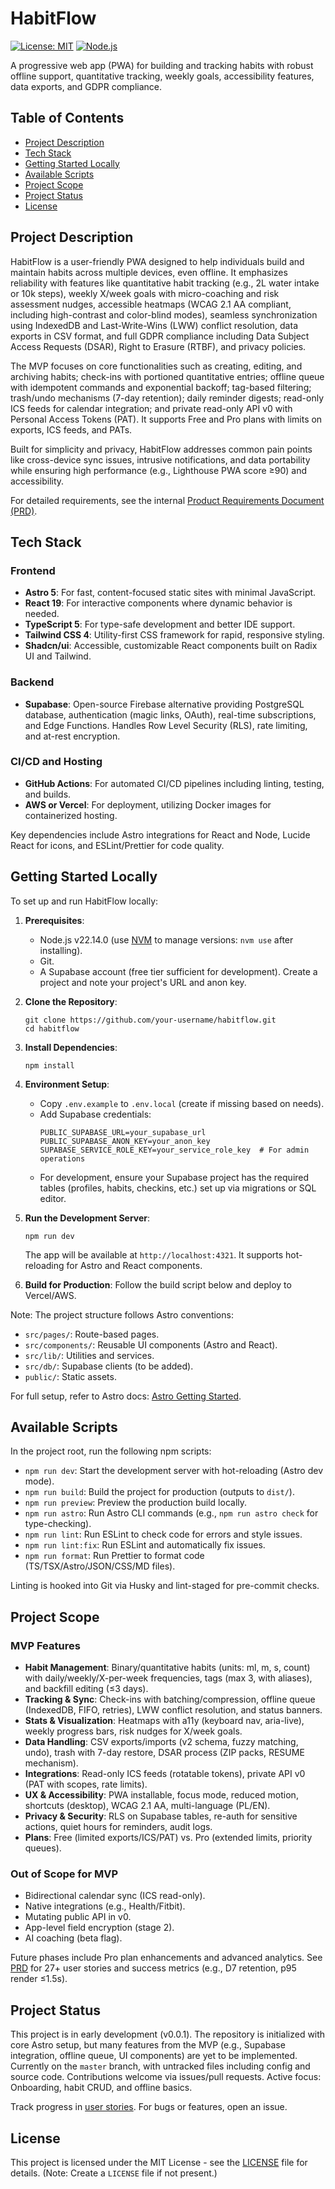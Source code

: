 # HabitFlow

[![License: MIT](https://img.shields.io/badge/License-MIT-yellow.svg)](https://opensource.org/licenses/MIT)
[![Node.js](https://img.shields.io/badge/Node.js-v22.14.0-green.svg)](https://nodejs.org/)

A progressive web app (PWA) for building and tracking habits with robust offline support, quantitative tracking, weekly goals, accessibility features, data exports, and GDPR compliance.

## Table of Contents

- [Project Description](#project-description)
- [Tech Stack](#tech-stack)
- [Getting Started Locally](#getting-started-locally)
- [Available Scripts](#available-scripts)
- [Project Scope](#project-scope)
- [Project Status](#project-status)
- [License](#license)

## Project Description

HabitFlow is a user-friendly PWA designed to help individuals build and maintain habits across multiple devices, even offline. It emphasizes reliability with features like quantitative habit tracking (e.g., 2L water intake or 10k steps), weekly X/week goals with micro-coaching and risk assessment nudges, accessible heatmaps (WCAG 2.1 AA compliant, including high-contrast and color-blind modes), seamless synchronization using IndexedDB and Last-Write-Wins (LWW) conflict resolution, data exports in CSV format, and full GDPR compliance including Data Subject Access Requests (DSAR), Right to Erasure (RTBF), and privacy policies.

The MVP focuses on core functionalities such as creating, editing, and archiving habits; check-ins with portioned quantitative entries; offline queue with idempotent commands and exponential backoff; tag-based filtering; trash/undo mechanisms (7-day retention); daily reminder digests; read-only ICS feeds for calendar integration; and private read-only API v0 with Personal Access Tokens (PAT). It supports Free and Pro plans with limits on exports, ICS feeds, and PATs.

Built for simplicity and privacy, HabitFlow addresses common pain points like cross-device sync issues, intrusive notifications, and data portability while ensuring high performance (e.g., Lighthouse PWA score ≥90) and accessibility.

For detailed requirements, see the internal [Product Requirements Document (PRD)](.ai/prd.md).

## Tech Stack

### Frontend
- **Astro 5**: For fast, content-focused static sites with minimal JavaScript.
- **React 19**: For interactive components where dynamic behavior is needed.
- **TypeScript 5**: For type-safe development and better IDE support.
- **Tailwind CSS 4**: Utility-first CSS framework for rapid, responsive styling.
- **Shadcn/ui**: Accessible, customizable React components built on Radix UI and Tailwind.

### Backend
- **Supabase**: Open-source Firebase alternative providing PostgreSQL database, authentication (magic links, OAuth), real-time subscriptions, and Edge Functions. Handles Row Level Security (RLS), rate limiting, and at-rest encryption.

### CI/CD and Hosting
- **GitHub Actions**: For automated CI/CD pipelines including linting, testing, and builds.
- **AWS or Vercel**: For deployment, utilizing Docker images for containerized hosting.

Key dependencies include Astro integrations for React and Node, Lucide React for icons, and ESLint/Prettier for code quality.

## Getting Started Locally

To set up and run HabitFlow locally:

1. **Prerequisites**:
   - Node.js v22.14.0 (use [NVM](https://github.com/nvm-sh/nvm) to manage versions: `nvm use` after installing).
   - Git.
   - A Supabase account (free tier sufficient for development). Create a project and note your project's URL and anon key.

2. **Clone the Repository**:
   ```
   git clone https://github.com/your-username/habitflow.git
   cd habitflow
   ```

3. **Install Dependencies**:
   ```
   npm install
   ```

4. **Environment Setup**:
   - Copy `.env.example` to `.env.local` (create if missing based on needs).
   - Add Supabase credentials:
     ```
     PUBLIC_SUPABASE_URL=your_supabase_url
     PUBLIC_SUPABASE_ANON_KEY=your_anon_key
     SUPABASE_SERVICE_ROLE_KEY=your_service_role_key  # For admin operations
     ```
   - For development, ensure your Supabase project has the required tables (profiles, habits, checkins, etc.) set up via migrations or SQL editor.

5. **Run the Development Server**:
   ```
   npm run dev
   ```
   The app will be available at `http://localhost:4321`. It supports hot-reloading for Astro and React components.

6. **Build for Production**:
   Follow the build script below and deploy to Vercel/AWS.

Note: The project structure follows Astro conventions:
- `src/pages/`: Route-based pages.
- `src/components/`: Reusable UI components (Astro and React).
- `src/lib/`: Utilities and services.
- `src/db/`: Supabase clients (to be added).
- `public/`: Static assets.

For full setup, refer to Astro docs: [Astro Getting Started](https://docs.astro.build/en/getting-started/).

## Available Scripts

In the project root, run the following npm scripts:

- `npm run dev`: Start the development server with hot-reloading (Astro dev mode).
- `npm run build`: Build the project for production (outputs to `dist/`).
- `npm run preview`: Preview the production build locally.
- `npm run astro`: Run Astro CLI commands (e.g., `npm run astro check` for type-checking).
- `npm run lint`: Run ESLint to check code for errors and style issues.
- `npm run lint:fix`: Run ESLint and automatically fix issues.
- `npm run format`: Run Prettier to format code (TS/TSX/Astro/JSON/CSS/MD files).

Linting is hooked into Git via Husky and lint-staged for pre-commit checks.

## Project Scope

### MVP Features
- **Habit Management**: Binary/quantitative habits (units: ml, m, s, count) with daily/weekly/X-per-week frequencies, tags (max 3, with aliases), and backfill editing (≤3 days).
- **Tracking & Sync**: Check-ins with batching/compression, offline queue (IndexedDB, FIFO, retries), LWW conflict resolution, and status banners.
- **Stats & Visualization**: Heatmaps with a11y (keyboard nav, aria-live), weekly progress bars, risk nudges for X/week goals.
- **Data Handling**: CSV exports/imports (v2 schema, fuzzy matching, undo), trash with 7-day restore, DSAR process (ZIP packs, RESUME mechanism).
- **Integrations**: Read-only ICS feeds (rotatable tokens), private API v0 (PAT with scopes, rate limits).
- **UX & Accessibility**: PWA installable, focus mode, reduced motion, shortcuts (desktop), WCAG 2.1 AA, multi-language (PL/EN).
- **Privacy & Security**: RLS on Supabase tables, re-auth for sensitive actions, quiet hours for reminders, audit logs.
- **Plans**: Free (limited exports/ICS/PAT) vs. Pro (extended limits, priority queues).

### Out of Scope for MVP
- Bidirectional calendar sync (ICS read-only).
- Native integrations (e.g., Health/Fitbit).
- Mutating public API in v0.
- App-level field encryption (stage 2).
- AI coaching (beta flag).

Future phases include Pro plan enhancements and advanced analytics. See [PRD](.ai/prd.md) for 27+ user stories and success metrics (e.g., D7 retention, p95 render ≤1.5s).

## Project Status

This project is in early development (v0.0.1). The repository is initialized with core Astro setup, but many features from the MVP (e.g., Supabase integration, offline queue, UI components) are yet to be implemented. Currently on the `master` branch, with untracked files including config and source code. Contributions welcome via issues/pull requests. Active focus: Onboarding, habit CRUD, and offline basics.

Track progress in [user stories](.ai/prd.md#5-historyjki-użytkowników). For bugs or features, open an issue.

## License

This project is licensed under the MIT License - see the [LICENSE](LICENSE) file for details. (Note: Create a `LICENSE` file if not present.)
